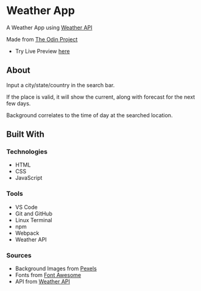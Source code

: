 # Weather App

A Weather App using [Weather API](https://www.weatherapi.com/)

Made from [The Odin Project](https://www.theodinproject.com/lessons/node-path-javascript-weather-app)

* Try Live Preview [here](https://cvariara.github.io/weather-app/)

## About

Input a city/state/country in the search bar.

If the place is valid, it will show the current, along with forecast for the next few days.

Background correlates to the time of day at the searched location.

## Built With

### Technologies

* HTML
* CSS
* JavaScript

### Tools

* VS Code
* Git and GitHub
* Linux Terminal
* npm
* Webpack
* Weather API

### Sources

* Background Images from [Pexels](https://www.pexels.com/photo/aerial-view-of-clouds-258149/)
* Fonts from [Font Awesome](https://fontawesome.com/)
* API from [Weather API](https://www.weatherapi.com/)
